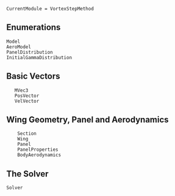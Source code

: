 ```@meta
CurrentModule = VortexStepMethod
```
## Enumerations
```@docs
Model
AeroModel
PanelDistribution
InitialGammaDistribution
```

## Basic Vectors
```@docs
   MVec3
   PosVector
   VelVector
```

## Wing Geometry, Panel and Aerodynamics
```@docs
    Section
    Wing
    Panel
    PanelProperties
    BodyAerodynamics
```

## The Solver
```@docs
Solver
```
